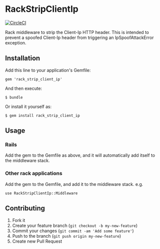 # RackStripClientIp

[![CircleCI](https://circleci.com/gh/alext/rack_strip_client_ip.svg?style=shield)](https://circleci.com/gh/alext/rack_strip_client_ip)

Rack middleware to strip the Client-Ip HTTP header.  This is intended to prevent a spoofed Client-Ip header from triggering an IpSpoofAttackError exception.

## Installation

Add this line to your application's Gemfile:

    gem 'rack_strip_client_ip'

And then execute:

    $ bundle

Or install it yourself as:

    $ gem install rack_strip_client_ip

## Usage

### Rails

Add the gem to the Gemfile as above, and it will automatically add itself to the middleware stack.

### Other rack applications

Add the gem to the Gemfile, and add it to the middleware stack.  e.g.

    use RackStripClientIp::Middleware


## Contributing

1. Fork it
2. Create your feature branch (`git checkout -b my-new-feature`)
3. Commit your changes (`git commit -am 'Add some feature'`)
4. Push to the branch (`git push origin my-new-feature`)
5. Create new Pull Request
